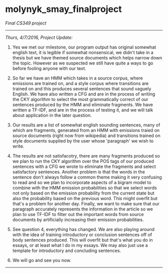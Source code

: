 # molynyk_smay_finalproject
*Final CS349 project*

----------

*Thurs, 4/7/2016, Project Update:*

1) Yes we met our milestone, our program output has original somewhat english text, it is legible if somewhat nonsensical, we didn't take in a thesis but we have themed source documents which helps narrow down the topic. However as we suspected we still have quite a ways to go before fooling anyone with our text.

2) So far we have an HMM which takes in a source corpus, where emissions are trained on, and a style corpus where transitions are trained on and this produces several sentences that sound vaguely English. We have also written a CFG and are in the process of writing the CKY algorithm to select the most grammatically correct of our sentences produced by the HMM and eliminate fragments. We have written a TF-IDF, and are in the process of testing it, and we will talk about application in the later question. 

3) Our results are a list of somewhat english sounding sentences, many of which are fragments, generated from an HMM with emissions traied on source documents (right now from wikipedia) and transitions trained on style documents supplied by the user whose 'paragraph' we wish to write. 

4) The results are not satisfacotry, there are many fragments produced so we plan to run the CKY algorithm over the POS tags of our produced sentences with a CFG we wrote to eliminate the fragments and select satisfactory sentences. Another problem is that the words in the sentence don't always follow a common theme making it very confusing to read and so we plan to incorporate aspects of a bigram model to combine with the HMM emission probabilities so that we select words not only based on the emission probability from the current state but also the probability based on the previous word. This might overfit but that's a problem for another day. Finally, we want to make sure that our paragraph accurately represents the information in the article so we plan to use TF-IDF to filter out the important words from source documents by artificially increasing their emission probabilities. 

5) See question 4, everything has changed. We are also playing around with the idea of training introductory or conclusion sentences off of body sentences produced. This will overfit but that's what you do in essays, or at least what I do in my essays. We may also just use a template for introductory and concluding sentences.

6) We will go and see you now. 

----------